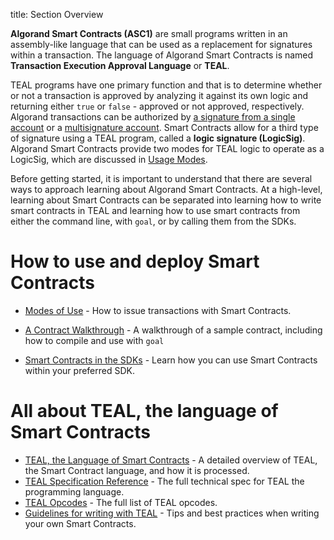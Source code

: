 title: Section Overview

**Algorand Smart Contracts (ASC1)** are small programs written in an assembly-like language that can be used as a replacement for signatures within a transaction. The language of Algorand Smart Contracts is named **Transaction Execution Approval Language** or **TEAL**. 

TEAL programs have one primary function and that is to determine whether or not a transaction is approved by analyzing it against its own logic and returning either `true` or `false` - approved or not approved, respectively. Algorand transactions can be authorized by [a signature from a single account](../transactions/signatures.md#single-signatures) or a [multisignature account](../transactions/signatures.md#multisignatures). Smart Contracts allow for a third type of signature using a TEAL program, called a **logic signature (LogicSig)**. Algorand Smart Contracts provide two modes for TEAL logic to operate as a LogicSig, which are discussed in [Usage Modes](modes.md).

Before getting started, it is important to understand that there are several ways to approach learning about Algorand Smart Contracts. At a high-level, learning about Smart Contracts can be separated into learning how to write smart contracts in TEAL and learning how to use smart contracts from either the command line, with `goal`, or by calling them from the SDKs.


# How to use and deploy Smart Contracts
- [Modes of Use](./modes.md) - How to issue transactions with Smart Contracts. 

- [A Contract Walkthrough](goal_teal_walkthrough.md) - A walkthrough of a sample contract, including how to compile and use with `goal`
- [Smart Contracts in the SDKs](sdks.md) - Learn how you can use Smart Contracts within your preferred SDK.

# All about TEAL, the language of Smart Contracts
- [TEAL, the Language of Smart Contracts](teal_overview.md) - A detailed overview of TEAL, the Smart Contract language, and how it is processed.
- [TEAL Specification Reference](../../reference/teal/specification.md) - The full technical spec for TEAL the programming language.
- [TEAL Opcodes](../../reference/teal/opcodes.md) - The full list of TEAL opcodes.
- [Guidelines for writing with TEAL](../../reference/teal/guidelines.md) - Tips and best practices when writing your own Smart Contracts.





